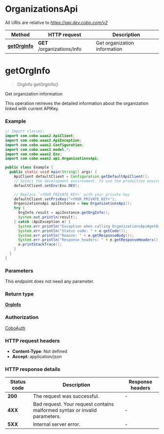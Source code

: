# OrganizationsApi

All URIs are relative to *https://api.dev.cobo.com/v2*

| Method | HTTP request | Description |
|------------- | ------------- | -------------|
| [**getOrgInfo**](OrganizationsApi.md#getOrgInfo) | **GET** /organizations/info | Get organization information |


<a id="getOrgInfo"></a>
# **getOrgInfo**
> OrgInfo getOrgInfo()

Get organization information

This operation retrieves the detailed information about the organization linked with current APIKey. 

### Example
```java
// Import classes:
import com.cobo.waas2.ApiClient;
import com.cobo.waas2.ApiException;
import com.cobo.waas2.Configuration;
import com.cobo.waas2.model.*;
import com.cobo.waas2.Env;
import com.cobo.waas2.api.OrganizationsApi;

public class Example {
  public static void main(String[] args) {
    ApiClient defaultClient = Configuration.getDefaultApiClient();
    // Select the development environment. To use the production environment, replace `Env.DEV` with `Env.PROD
    defaultClient.setEnv(Env.DEV);

    // Replace `<YOUR_PRIVATE_KEY>` with your private key
    defaultClient.setPrivKey("<YOUR_PRIVATE_KEY>");
    OrganizationsApi apiInstance = new OrganizationsApi();
    try {
      OrgInfo result = apiInstance.getOrgInfo();
      System.out.println(result);
    } catch (ApiException e) {
      System.err.println("Exception when calling OrganizationsApi#getOrgInfo");
      System.err.println("Status code: " + e.getCode());
      System.err.println("Reason: " + e.getResponseBody());
      System.err.println("Response headers: " + e.getResponseHeaders());
      e.printStackTrace();
    }
  }
}
```

### Parameters
This endpoint does not need any parameter.

### Return type

[**OrgInfo**](OrgInfo.md)

### Authorization

[CoboAuth](../README.md#CoboAuth)

### HTTP request headers

 - **Content-Type**: Not defined
 - **Accept**: application/json

### HTTP response details
| Status code | Description | Response headers |
|-------------|-------------|------------------|
| **200** | The request was successful. |  -  |
| **4XX** | Bad request. Your request contains malformed syntax or invalid parameters. |  -  |
| **5XX** | Internal server error. |  -  |


